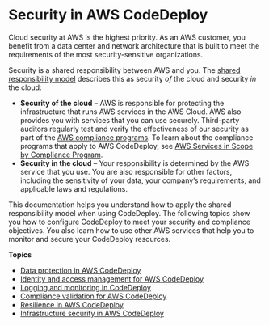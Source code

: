 # Security in AWS CodeDeploy<a name="security"></a>

Cloud security at AWS is the highest priority\. As an AWS customer, you benefit from a data center and network architecture that is built to meet the requirements of the most security\-sensitive organizations\.

Security is a shared responsibility between AWS and you\. The [shared responsibility model](https://aws.amazon.com/compliance/shared-responsibility-model/) describes this as security *of* the cloud and security *in* the cloud:
+ **Security of the cloud** – AWS is responsible for protecting the infrastructure that runs AWS services in the AWS Cloud\. AWS also provides you with services that you can use securely\. Third\-party auditors regularly test and verify the effectiveness of our security as part of the [AWS compliance programs](https://aws.amazon.com/compliance/programs/)\. To learn about the compliance programs that apply to AWS CodeDeploy, see [AWS Services in Scope by Compliance Program](https://aws.amazon.com/compliance/services-in-scope/)\.
+ **Security in the cloud** – Your responsibility is determined by the AWS service that you use\. You are also responsible for other factors, including the sensitivity of your data, your company’s requirements, and applicable laws and regulations\. 

This documentation helps you understand how to apply the shared responsibility model when using CodeDeploy\. The following topics show you how to configure CodeDeploy to meet your security and compliance objectives\. You also learn how to use other AWS services that help you to monitor and secure your CodeDeploy resources\. 

**Topics**
+ [Data protection in AWS CodeDeploy](data-protection.md)
+ [Identity and access management for AWS CodeDeploy](security-iam.md)
+ [Logging and monitoring in CodeDeploy](incident-response.md)
+ [Compliance validation for AWS CodeDeploy](CodeDeploy-compliance.md)
+ [Resilience in AWS CodeDeploy](disaster-recovery-resiliency.md)
+ [Infrastructure security in AWS CodeDeploy](infrastructure-security.md)